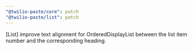 ```yaml
---
"@twilio-paste/core": patch
"@twilio-paste/list": patch
---
```


[List] improve text alignment for OrderedDisplayList between the list item number and the corresponding heading.
